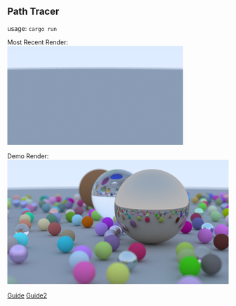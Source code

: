 ## Path Tracer

usage: `cargo run`

Most Recent Render: <br>
![PNG Image](image.png "Recent Render")

Demo Render: <br>
![PNG Image](demo_image.png)


[Guide](https://raytracing.github.io/books/RayTracingInOneWeekend.html#outputanimage)
[Guide2](https://raytracing.github.io/books/RayTracingTheNextWeek.html#overview)
